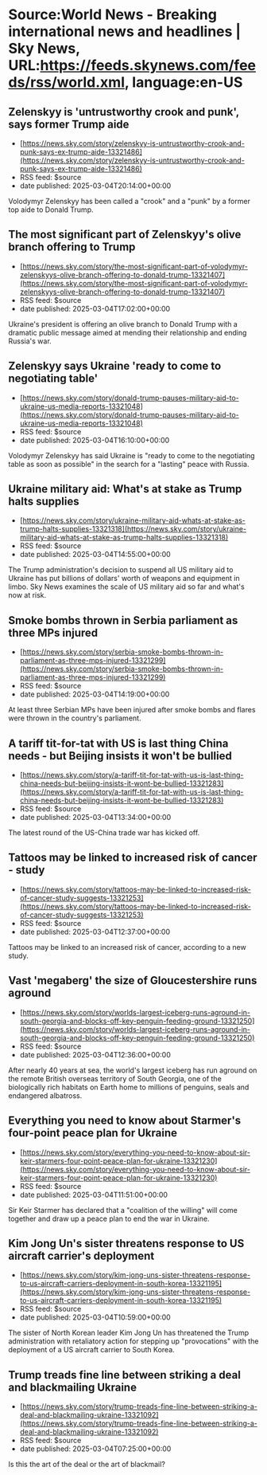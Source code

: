 # Source:World News - Breaking international news and headlines | Sky News, URL:https://feeds.skynews.com/feeds/rss/world.xml, language:en-US

## Zelenskyy is 'untrustworthy crook and punk', says former Trump aide
 - [https://news.sky.com/story/zelenskyy-is-untrustworthy-crook-and-punk-says-ex-trump-aide-13321486](https://news.sky.com/story/zelenskyy-is-untrustworthy-crook-and-punk-says-ex-trump-aide-13321486)
 - RSS feed: $source
 - date published: 2025-03-04T20:14:00+00:00

Volodymyr Zelenskyy has been called a "crook" and a "punk" by a former top aide to Donald Trump.

## The most significant part of Zelenskyy's olive branch offering to Trump
 - [https://news.sky.com/story/the-most-significant-part-of-volodymyr-zelenskyys-olive-branch-offering-to-donald-trump-13321407](https://news.sky.com/story/the-most-significant-part-of-volodymyr-zelenskyys-olive-branch-offering-to-donald-trump-13321407)
 - RSS feed: $source
 - date published: 2025-03-04T17:02:00+00:00

Ukraine's president is offering an olive branch to Donald Trump with a dramatic public message aimed at mending their relationship and ending Russia's war.

## Zelenskyy says Ukraine 'ready to come to negotiating table'
 - [https://news.sky.com/story/donald-trump-pauses-military-aid-to-ukraine-us-media-reports-13321048](https://news.sky.com/story/donald-trump-pauses-military-aid-to-ukraine-us-media-reports-13321048)
 - RSS feed: $source
 - date published: 2025-03-04T16:10:00+00:00

Volodymyr Zelenskyy has said Ukraine is "ready to come to the negotiating table as soon as possible" in the search for a "lasting" peace with Russia.

## Ukraine military aid: What's at stake as Trump halts supplies
 - [https://news.sky.com/story/ukraine-military-aid-whats-at-stake-as-trump-halts-supplies-13321318](https://news.sky.com/story/ukraine-military-aid-whats-at-stake-as-trump-halts-supplies-13321318)
 - RSS feed: $source
 - date published: 2025-03-04T14:55:00+00:00

The Trump administration's decision to suspend all US military aid to Ukraine has put billions of dollars' worth of weapons and equipment in limbo. Sky News examines the scale of US military aid so far and what's now at risk.

## Smoke bombs thrown in Serbia parliament as three MPs injured
 - [https://news.sky.com/story/serbia-smoke-bombs-thrown-in-parliament-as-three-mps-injured-13321299](https://news.sky.com/story/serbia-smoke-bombs-thrown-in-parliament-as-three-mps-injured-13321299)
 - RSS feed: $source
 - date published: 2025-03-04T14:19:00+00:00

At least three Serbian MPs have been injured after smoke bombs and flares were thrown in the country's parliament.

## A tariff tit-for-tat with US is last thing China needs - but Beijing insists it won't be bullied
 - [https://news.sky.com/story/a-tariff-tit-for-tat-with-us-is-last-thing-china-needs-but-beijing-insists-it-wont-be-bullied-13321283](https://news.sky.com/story/a-tariff-tit-for-tat-with-us-is-last-thing-china-needs-but-beijing-insists-it-wont-be-bullied-13321283)
 - RSS feed: $source
 - date published: 2025-03-04T13:34:00+00:00

The latest round of the US-China trade war has kicked off.

## Tattoos may be linked to increased risk of cancer - study
 - [https://news.sky.com/story/tattoos-may-be-linked-to-increased-risk-of-cancer-study-suggests-13321253](https://news.sky.com/story/tattoos-may-be-linked-to-increased-risk-of-cancer-study-suggests-13321253)
 - RSS feed: $source
 - date published: 2025-03-04T12:37:00+00:00

Tattoos may be linked to an increased risk of cancer, according to a new study.

## Vast 'megaberg' the size of Gloucestershire runs aground
 - [https://news.sky.com/story/worlds-largest-iceberg-runs-aground-in-south-georgia-and-blocks-off-key-penguin-feeding-ground-13321250](https://news.sky.com/story/worlds-largest-iceberg-runs-aground-in-south-georgia-and-blocks-off-key-penguin-feeding-ground-13321250)
 - RSS feed: $source
 - date published: 2025-03-04T12:36:00+00:00

After nearly 40 years at sea, the world's largest iceberg has run aground on the remote British overseas territory of South Georgia, one of the biologically rich habitats on Earth home to millions of penguins, seals and endangered albatross.

## Everything you need to know about Starmer's four-point peace plan for Ukraine
 - [https://news.sky.com/story/everything-you-need-to-know-about-sir-keir-starmers-four-point-peace-plan-for-ukraine-13321230](https://news.sky.com/story/everything-you-need-to-know-about-sir-keir-starmers-four-point-peace-plan-for-ukraine-13321230)
 - RSS feed: $source
 - date published: 2025-03-04T11:51:00+00:00

Sir Keir Starmer has declared that a "coalition of the willing" will come together and draw up a peace plan to end the war in Ukraine.

## Kim Jong Un's sister threatens response to US aircraft carrier's deployment
 - [https://news.sky.com/story/kim-jong-uns-sister-threatens-response-to-us-aircraft-carriers-deployment-in-south-korea-13321195](https://news.sky.com/story/kim-jong-uns-sister-threatens-response-to-us-aircraft-carriers-deployment-in-south-korea-13321195)
 - RSS feed: $source
 - date published: 2025-03-04T10:59:00+00:00

The sister of North Korean leader Kim Jong Un has threatened the Trump administration with retaliatory action for stepping up "provocations" with the deployment of a US aircraft carrier to South Korea.

## Trump treads fine line between striking a deal and blackmailing Ukraine
 - [https://news.sky.com/story/trump-treads-fine-line-between-striking-a-deal-and-blackmailing-ukraine-13321092](https://news.sky.com/story/trump-treads-fine-line-between-striking-a-deal-and-blackmailing-ukraine-13321092)
 - RSS feed: $source
 - date published: 2025-03-04T07:25:00+00:00

Is this the art of the deal or the art of blackmail?

